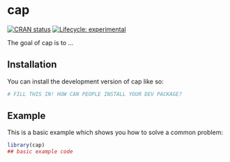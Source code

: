 # cap

<!-- badges: start -->
[![CRAN status](https://www.r-pkg.org/badges/version/cap)](https://CRAN.R-project.org/package=cap)
[![Lifecycle: experimental](https://img.shields.io/badge/lifecycle-experimental-orange.svg)](https://lifecycle.r-lib.org/articles/stages.html#experimental)
<!-- badges: end -->

The goal of cap is to ...

## Installation

You can install the development version of cap like so:

``` r
# FILL THIS IN! HOW CAN PEOPLE INSTALL YOUR DEV PACKAGE?
```

## Example

This is a basic example which shows you how to solve a common problem:

``` r
library(cap)
## basic example code
```

